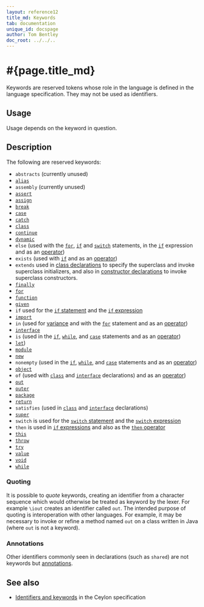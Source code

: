 ```yaml
---
layout: reference12
title_md: Keywords
tab: documentation
unique_id: docspage
author: Tom Bentley
doc_root: ../../..
---
```


# #{page.title_md}

Keywords are reserved tokens whose role in the language is defined in the 
language specification. They may not be used as identifiers.

## Usage 

Usage depends on the keyword in question.

## Description

The following are reserved keywords:

* `abstracts` (currently unused)
* [`alias`](../alias#type_alises)
* `assembly` (currently unused)
* [`assert`](../../statement/assert)
* [`assign`](../value#a_value_setter)
* [`break`](../../statement/break)
* [`case`](../../statement/switch)
* [`catch`](../../statement/try)
* [`class`](../class)
* [`continue`](../../statement/continue)
* [`dynamic`](../dynamic/)
* `else` 
   (used with the [`for`](../../statement/for), 
   [`if`](../../statement/if) and 
   [`switch`](../../statement/switch) statements, in the
   [`if`](../../expression/if/) expression and as an
   [operator](../../operator/else/))
* `exists` 
   (used with [`if`](../../statement/if#if_exists_) and as an 
   [operator](../../operator/exists))
* `extends`
    used in [class declarations](../class) to specify the superclass and 
    invoke superclass initializers, and also in [constructor declarations](../class#constructor_declarations) 
    to invoke superclass constructors.
* [`finally`](../../statement/try)
* [`for`](../../statement/for)
* [`function`](../type-inference)
* [`given`](../type-parameters#constraints)
* `if`
    used for the [`if` statement](../../statement/if)
    and the [`if` expression](../../expression/if)
* [`import`](../../statement/import)
* `in` 
   (used for [variance](../type-parameters#variance) and with the
   [`for`](../../statement/for) statement and as an
   [operator](../../operator/in))
* [`interface`](../interface)
* `is` (used in the [`if`](../../statement/if#special_conditions),
   [`while`](../../statement/while#special_conditions), and 
   [`case`](../../statement/switch#caseis_assignability_condition) 
   statements and as an [operator](../../operator/is))
* [`let`](../../expression/let))
* [`module`](../module#descriptor)
* [`new`](../class#constructor_declarations)
* `nonempty` (used in the [`if`](../../statement/if#special_conditions),
   [`while`](../../statement/while#special_conditions), and 
   [`case`](../../statement/switch#caseis_assignability_condition) 
   statements and as an [operator](../../operator/nonempty))
* [`object`](../object)
* `of` (used with [`class`](../class) and 
   [`interface`](../interface) declarations) and as an 
   [operator](../../operator/of))
* [`out`](../type-parameters#variance)
* [`outer`](../../expression/#self_and_outer_references)
* [`package`](../package#usage)
* [`return`](../../statement/return)
* `satisfies` (used in [`class`](../class) and 
   [`interface`](../interface) declarations)
* [`super`](../../expression/#self_and_outer_references)
* `switch` is used for the [`switch` statement](../../statement/switch)
  and the [`switch` expression](../../expression/switch)
* `then` is used in [`if` expressions](../../expression/if/) 
  and also as the [`then` operator](../../operator/then)
* [`this`](../../expression/#self_and_outer_references)
* [`throw`](../../statement/throw)
* [`try`](../../statement/try)
* [`value`](../type-inference)
* [`void`](../function#return_type)
* [`while`](../../statement/while)


### Quoting

It is possible to *quote* keywords, creating an identifier from a character
sequence which would otherwise be treated as keyword by the lexer. For example 
`\iout` creates an identifier called `out`. The intended purpose of quoting is
interoperation with other languages. For example, it may be necessary to invoke 
or refine a method named `out` on a class written in Java (where `out` is not a 
keyword).

### Annotations

Other identifiers commonly seen in declarations (such as `shared`) are not 
keywords but [annotations](../annotation). 

## See also

* [Identifiers and keywords](#{site.urls.spec_current}#identifiersandkeywords)
  in the Ceylon specification

